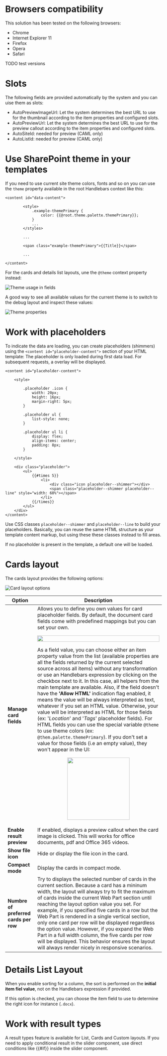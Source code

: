 # Browsers compatibility

This solution has been tested on the following browsers:

- Chrome
- Internet Explorer 11
- Firefox
- Opera
- Safari

TODO test versions

# Slots

The following fields are provided automatically by the system and you can uise them as slots:

- AutoPreviewImageUrl: Let the system determines the best URL to use for the thumbnail according to the item properties and configured slots.
- AutoPreviewUrl:  Let the system determines the best URL to use for the preview callout according to the item properties and configured slots.
- AutoSiteId: needed for preview (CAML only)
- AutoListId: needed for preview (CAML only)

# Use SharePoint theme in your templates

If you need to use current site theme colors, fonts and so on you can use the `theme` property available in the root Handlebars context like this:

```
<content id="data-content">

        <style>
            .example-themePrimary {
                color: {{@root.theme.palette.themePrimary}};
            }
            ...
        </styles>

        ...

        <span class="example-themePrimary">{{Title}}</span>

        ...

</content>
```

For the cards and details list layouts, une the `@theme` context property instead:

![Theme usage in fields](../assets/theme_field.png "Theme usage in fields")

A good way to see all available values for the current theme is to switch to the debug layout and inspect these values:

![Theme properties](../assets/theme_debug.png "Theme properties")

# Work with placeholders

To indicate the data are loading, you can create placeholders (shimmers) using the `<content id="placeholder-content">` section of your HTML template:
The placeholder is only loaded during first data load. For subsequent requests, a overlay will be displayed.

```
<content id="placeholder-content">

    <style>

        .placeholder .icon {
            width: 20px;
            height: 16px;
            margin-right: 5px;
        }

        .placeholder ul {
            list-style: none;
        }

        .placeholder ul li {
            display: flex;
            align-items: center;
            padding: 8px;
        }
            
    </style>

    <div class="placeholder">
        <ul>
            {{#times 5}}   
                <li>
                    <div class="icon placeholder--shimmer"></div>
                    <span class="placeholder--shimmer placeholder--line" style="width: 60%"></span>                
                </li>
            {{/times}}
        </ul>
    </div>
</content>
```

Use CSS classes `placeholder--shimmer` and `placeholder--line` to build your placeholders. Basically, you can reuse the same HTML structure as your template content markup, but using these these classes instead to fill areas.

If no placeholder is present in the template, a default one will be loaded.

# Cards layout

The cards layout provides the following options:

![Card layout options](../assets/cards_layout_options.png "Card layout options")


| Option | Description
| ------ | ---------------
| **Manage card fields** | Allows you to define you own values for card placeholder fields. By default, the document card fields come with predefined mappings but you can set your own.<br><p align="center"><img width="100%" src="../images/documentcards_manage_fields.png"/></p>As a field value, you can choose either an item property value from the list (available properties are all the fields returned by the current selected source across all items) without any transformation or use an Handlebars expression by clicking on the checkbox next to it. In this case, all helpers from the main template are available. Also, if the field doesn't have the **'Allow HTML'** indication flag enabled, it means the value will be always interpreted as text, whatever if you set an HTML value. Otherwise, your value will be interpreted as HTML for those fields (ex: '_Location_' and '_Tags_' placeholder fields). For HTML fields you can use the special variable `@theme` to use theme colors (ex: `@them.palette.themePrimary`). If you don't set a value for those fields (i.e an empty value), they won't appear in the UI:<br><p align="center"><img width="200px" src="../images/documentcards_html_fields.png"/></p>
| **Enable result preview** | If enabled, displays a preview callout when the  card image is clicked. This will works for office documents, pdf and Office 365 videos.
| **Show file icon** | Hide or display the file icon in the card.
| **Compact mode** | Display the cards in compact mode.
| **Numbre of preferred cards per row** | Try to displays the selected number of cards in the current section. Because a card has a mininum width, the layout will always try to fit the maximum of cards inside the current Web Part section until reaching the layout option value you set. For example, if you specified five cards in a row but the Web Part is rendered in a single vertical section, only one card per row will be displayed regardless the option value. However, if you expand the Web Part in a full width column, the five cards per row will be displayed. This behavior ensures the layout will always render nicely in responsive scenarios.

# Details List Layout

When you enable sorting for a column, the sort is performed on the **initial item fiel value**, not on the Handlebars expression if provided.

If this option is checked, you can choose the item field to use to determine the right icon for instance (`.docx`).

# Work with result types

A result types feature is available for List, Cards and Custom layouts. If you need to apply conditional result in the slider component, use direct conditions like {{#if}} inside the slider component.